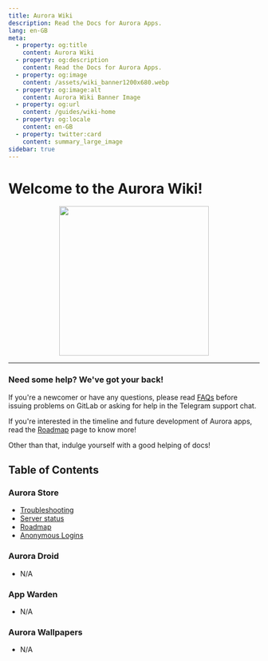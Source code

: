 ```yaml
---
title: Aurora Wiki
description: Read the Docs for Aurora Apps.
lang: en-GB
meta:
  - property: og:title
    content: Aurora Wiki
  - property: og:description
    content: Read the Docs for Aurora Apps.
  - property: og:image
    content: /assets/wiki_banner1200x680.webp
  - property: og:image:alt
    content: Aurora Wiki Banner Image
  - property: og:url
    content: /guides/wiki-home
  - property: og:locale
    content: en-GB
  - property: twitter:card
    content: summary_large_image
sidebar: true
---
```


# Welcome to the Aurora Wiki!

<p align="center">
  <img src="/icons/aurora_wiki.webp" width="300px">
</p>

---

### Need some help? We've got your back!

If you're a newcomer or have any questions, please read [FAQs](/faq/) before issuing problems on GitLab or asking for help in the Telegram support chat.

If you're interested in the timeline and future development of Aurora apps, read the [Roadmap](/guides/roadmap/) page to know more!

Other than that, indulge yourself with a good helping of docs!

## Table of Contents

### Aurora Store

-   [Troubleshooting](/guides/troubleshooting/)
-   [Server status](/guides/server-status/)
-   [Roadmap](/guides/roadmap/)
-   [Anonymous Logins](/guides/anonymous-logins/)

### Aurora Droid

-   N/A

### App Warden

-   N/A

### Aurora Wallpapers

-   N/A
